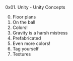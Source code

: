 0x01. Unity - Unity Concepts

0. Floor plans
1. On the ball
2. Colors! 
3. Gravity is a harsh mistress 
4. Prefabricated
5. Even more colors!
6. Tag yourself 
7. Textures
